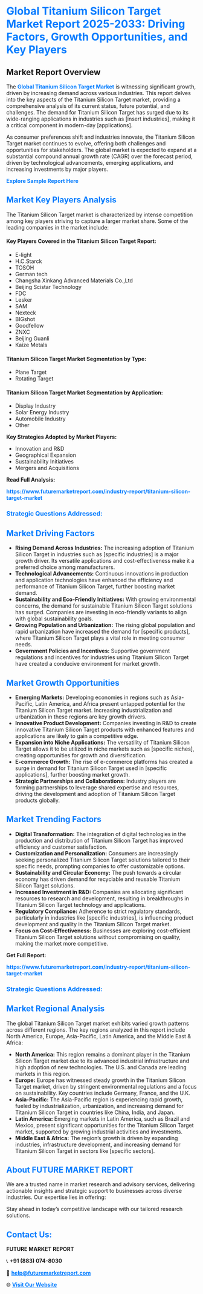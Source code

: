 <h1 style="color: #007BFF;">Global Titanium Silicon Target Market Report 2025-2033: Driving Factors, Growth Opportunities, and Key Players</h1>

<section id="overview">
<h2>Market Report Overview</h2>
<p>The <a href="https://www.futuremarketreport.com/industry-report/titanium-silicon-target-market" style="color: #007BFF; text-decoration: none;"><strong>Global Titanium Silicon Target Market</strong></a> is witnessing significant growth, driven by increasing demand across various industries. This report delves into the key aspects of the Titanium Silicon Target market, providing a comprehensive analysis of its current status, future potential, and challenges. The demand for Titanium Silicon Target has surged due to its wide-ranging applications in industries such as [insert industries], making it a critical component in modern-day [applications].</p>
<p>As consumer preferences shift and industries innovate, the Titanium Silicon Target market continues to evolve, offering both challenges and opportunities for stakeholders. The global market is expected to expand at a substantial compound annual growth rate (CAGR) over the forecast period, driven by technological advancements, emerging applications, and increasing investments by major players.</p>
</section>

<section id="overview">
<p><a href="https://www.futuremarketreport.com/request-sample/reportId=86409" style="color: #007BFF; text-decoration: none;"><strong>Explore Sample Report Here</strong></a></p>
</section>

<section id="key-players">
<h2 style="color: #007BFF;">Market Key Players Analysis</h2>
<p>The Titanium Silicon Target market is characterized by intense competition among key players striving to capture a larger market share. Some of the leading companies in the market include:</p>
<h4>Key Players Covered in the Titanium Silicon Target Report:</h4>
<ul><li>E-light</li><li>H.C.Starck</li><li>TOSOH</li><li>German tech</li><li>Changsha Xinkang Advanced Materials Co.,Ltd</li><li>Beijing Scistar Technology</li><li>FDC</li><li>Lesker</li><li>SAM</li><li>Nexteck</li><li>BIGshot</li><li>Goodfellow</li><li>ZNXC</li><li>Beijing Guanli</li><li>Kaize Metals</li></ul>
<h4>Titanium Silicon Target Market Segmentation by Type:</h4>
<ul><li>Plane Target</li><li>Rotating Target</li></ul>

<h4>Titanium Silicon Target Market Segmentation by Application:</h4>
<ul><li>Display Industry</li><li>Solar Energy Industry</li><li>Automobile Industry</li><li>Other</li></ul>
<p><strong>Key Strategies Adopted by Market Players:</strong></p>
<ul>
<li>Innovation and R&D</li>
<li>Geographical Expansion</li>
<li>Sustainability Initiatives</li>
<li>Mergers and Acquisitions</li>
</ul>
</section>

<section>
<p><strong>Read Full Analysis: </strong></p><a href="https://www.futuremarketreport.com/industry-report/titanium-silicon-target-market" style="color: #007BFF; text-decoration: none;"><strong>https://www.futuremarketreport.com/industry-report/titanium-silicon-target-market</strong></a>
<h3 style="color: #007BFF;">Strategic Questions Addressed:</h3>
</section>

<section id="driving-factors">
<h2 style="color: #007BFF;">Market Driving Factors</h2>
<ul>
<li><strong>Rising Demand Across Industries:</strong> The increasing adoption of Titanium Silicon Target in industries such as [specific industries] is a major growth driver. Its versatile applications and cost-effectiveness make it a preferred choice among manufacturers.</li>
<li><strong>Technological Advancements:</strong> Continuous innovations in production and application technologies have enhanced the efficiency and performance of Titanium Silicon Target, further boosting market demand.</li>
<li><strong>Sustainability and Eco-Friendly Initiatives:</strong> With growing environmental concerns, the demand for sustainable Titanium Silicon Target solutions has surged. Companies are investing in eco-friendly variants to align with global sustainability goals.</li>
<li><strong>Growing Population and Urbanization:</strong> The rising global population and rapid urbanization have increased the demand for [specific products], where Titanium Silicon Target plays a vital role in meeting consumer needs.</li>
<li><strong>Government Policies and Incentives:</strong> Supportive government regulations and incentives for industries using Titanium Silicon Target have created a conducive environment for market growth.</li>
</ul>
</section>

<section id="growth-opportunities">
<h2 style="color: #007BFF;">Market Growth Opportunities</h2>
<ul>
<li><strong>Emerging Markets:</strong> Developing economies in regions such as Asia-Pacific, Latin America, and Africa present untapped potential for the Titanium Silicon Target market. Increasing industrialization and urbanization in these regions are key growth drivers.</li>
<li><strong>Innovative Product Development:</strong> Companies investing in R&D to create innovative Titanium Silicon Target products with enhanced features and applications are likely to gain a competitive edge.</li>
<li><strong>Expansion into Niche Applications:</strong> The versatility of Titanium Silicon Target allows it to be utilized in niche markets such as [specific niches], creating opportunities for growth and diversification.</li>
<li><strong>E-commerce Growth:</strong> The rise of e-commerce platforms has created a surge in demand for Titanium Silicon Target used in [specific applications], further boosting market growth.</li>
<li><strong>Strategic Partnerships and Collaborations:</strong> Industry players are forming partnerships to leverage shared expertise and resources, driving the development and adoption of Titanium Silicon Target products globally.</li>
</ul>
</section>

<section id="trending-factors">
<h2 style="color: #007BFF;">Market Trending Factors</h2>
<ul>
<li><strong>Digital Transformation:</strong> The integration of digital technologies in the production and distribution of Titanium Silicon Target has improved efficiency and customer satisfaction.</li>
<li><strong>Customization and Personalization:</strong> Consumers are increasingly seeking personalized Titanium Silicon Target solutions tailored to their specific needs, prompting companies to offer customizable options.</li>
<li><strong>Sustainability and Circular Economy:</strong> The push towards a circular economy has driven demand for recyclable and reusable Titanium Silicon Target solutions.</li>
<li><strong>Increased Investment in R&D:</strong> Companies are allocating significant resources to research and development, resulting in breakthroughs in Titanium Silicon Target technology and applications.</li>
<li><strong>Regulatory Compliance:</strong> Adherence to strict regulatory standards, particularly in industries like [specific industries], is influencing product development and quality in the Titanium Silicon Target market.</li>
<li><strong>Focus on Cost-Effectiveness:</strong> Businesses are exploring cost-efficient Titanium Silicon Target solutions without compromising on quality, making the market more competitive.</li>
</ul>
</section>

<section>
<p><strong>Get Full Report: </strong></p><a href="https://www.futuremarketreport.com/industry-report/titanium-silicon-target-market" style="color: #007BFF; text-decoration: none;"><strong>https://www.futuremarketreport.com/industry-report/titanium-silicon-target-market</strong></a>
<h3 style="color: #007BFF;">Strategic Questions Addressed:</h3>
</section>


<section id="regional-analysis">
<h2 style="color: #007BFF;">Market Regional Analysis</h2>
<p>The global Titanium Silicon Target market exhibits varied growth patterns across different regions. The key regions analyzed in this report include North America, Europe, Asia-Pacific, Latin America, and the Middle East & Africa:</p>
<ul>
<li><strong>North America:</strong> This region remains a dominant player in the Titanium Silicon Target market due to its advanced industrial infrastructure and high adoption of new technologies. The U.S. and Canada are leading markets in this region.</li>
<li><strong>Europe:</strong> Europe has witnessed steady growth in the Titanium Silicon Target market, driven by stringent environmental regulations and a focus on sustainability. Key countries include Germany, France, and the U.K.</li>
<li><strong>Asia-Pacific:</strong> The Asia-Pacific region is experiencing rapid growth, fueled by industrialization, urbanization, and increasing demand for Titanium Silicon Target in countries like China, India, and Japan.</li>
<li><strong>Latin America:</strong> Emerging markets in Latin America, such as Brazil and Mexico, present significant opportunities for the Titanium Silicon Target market, supported by growing industrial activities and investments.</li>
<li><strong>Middle East & Africa:</strong> The region’s growth is driven by expanding industries, infrastructure development, and increasing demand for Titanium Silicon Target in sectors like [specific sectors].</li>
</ul>
</section>

<footer>
<h2 style="color: #007BFF;">About FUTURE MARKET REPORT</h2>
<p>We are a trusted name in market research and advisory services, delivering actionable insights and strategic support to businesses across diverse industries. Our expertise lies in offering:</p>

<p>Stay ahead in today’s competitive landscape with our tailored research solutions.</p>

<h2 style="color: #007BFF;">Contact Us:</h2>
<p><strong>FUTURE MARKET REPORT</strong></p>
<p>📞 <strong>+91 (883) 074-8030</strong></p>
<p>📧 <strong><a href="mailto:help@futuremarketreport.com" style="color: #007BFF;">help@futuremarketreport.com</a></strong></p>
<p>🌐 <strong><a href="https://www.futuremarketreport.com/" style="color: #007BFF;">Visit Our Website</a></strong></p>
</footer>